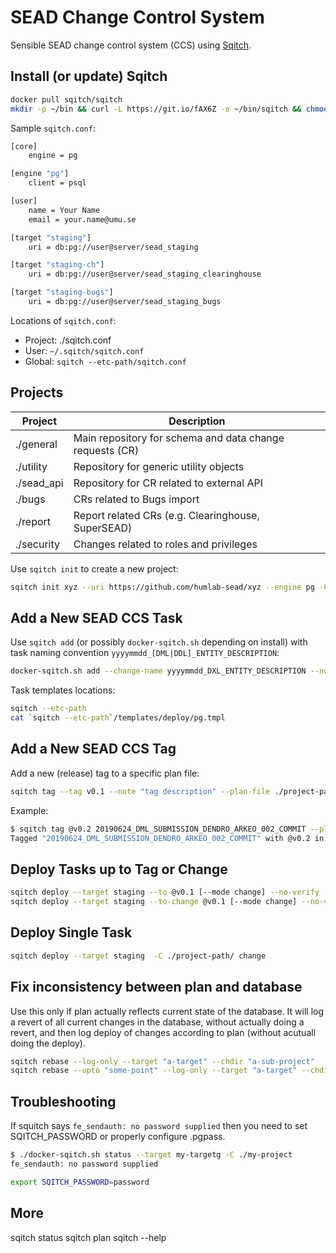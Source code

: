# SEAD Change Control System

Sensible SEAD change control system (CCS) using [Sqitch](https://sqitch.org/).

## Install (or update) Sqitch

```bash
docker pull sqitch/sqitch
mkdir -p ~/bin && curl -L https://git.io/fAX6Z -o ~/bin/sqitch && chmod +x ~/bin/sqitch
```

Sample `sqitch.conf`:

```bash
[core]
    engine = pg

[engine "pg"]
    client = psql

[user]
    name = Your Name
    email = your.name@umu.se

[target "staging"]
    uri = db:pg://user@server/sead_staging

[target "staging-ch"]
    uri = db:pg://user@server/sead_staging_clearinghouse

[target "staging-bugs"]
    uri = db:pg://user@server/sead_staging_bugs
```

Locations of `sqitch.conf`:

- Project: ./sqitch.conf
- User: `~/.sqitch/sqitch.conf`
- Global: `sqitch --etc-path/sqitch.conf`

## Projects

| Project       | Description   |
| ------------- | ------------- |
| ./general     | Main repository for schema and data change requests (CR) |
| ./utility     | Repository for generic utility objects |
| ./sead_api    | Repository for CR related to external API |
| ./bugs        | CRs related to Bugs import |
| ./report      | Report related CRs (e.g. Clearinghouse, SuperSEAD) |
| ./security    | Changes related to roles and privileges |

Use `sqitch init` to create a new project:

```bash
sqitch init xyz --uri https://github.com/humlab-sead/xyz --engine pg -C xyz
```

## Add a New SEAD CCS Task

Use `sqitch add` (or possibly `docker-sqitch.sh` depending on install) with task naming convention `yyyymmdd_[DML|DDL]_ENTITY_DESCRIPTION`:

```bash
docker-sqitch.sh add --change-name yyyymmdd_DXL_ENTITY_DESCRIPTION --note "a note" --chdir ./project-path
```

Task templates locations:

```bash
sqitch --etc-path
cat `sqitch --etc-path`/templates/deploy/pg.tmpl
```

## Add a New SEAD CCS Tag

Add a new (release) tag to a specific plan file:

```bash
sqitch tag --tag v0.1 --note "tag description" --plan-file ./project-path/sqitch.plan
```

Example:

```bash
$ sqitch tag @v0.2 20190624_DML_SUBMISSION_DENDRO_ARKEO_002_COMMIT --plan-file ./general/sqitch.plan --note "Dendro archeology dataset commit"
Tagged "20190624_DML_SUBMISSION_DENDRO_ARKEO_002_COMMIT" with @v0.2 in general/sqitch.plan
```

## Deploy Tasks up to Tag or Change

```bash
sqitch deploy --target staging --to @v0.1 [--mode change] --no-verify -C ./project-path/
sqitch deploy --target staging --to-change @v0.1 [--mode change] --no-verify -C ./project-path/
```

## Deploy Single Task

```bash
sqitch deploy --target staging  -C ./project-path/ change
```

## Fix inconsistency between plan and database

Use this only if plan actually reflects current state of the database. It will log a revert of all current changes in the database,
without actually doing a revert, and then log deploy of changes according to plan (without acutuall doing the deploy).

```bash
sqitch rebase --log-only --target "a-target" --chdir "a-sub-project"
sqitch rebase --upto "some-point" --log-only --target "a-target" --chdir "a-sub-project"
```

## Troubleshooting

If squitch says `fe_sendauth: no password supplied` then you need to set SQITCH_PASSWORD or properly configure .pgpass.

 ```bash
 $ ./docker-sqitch.sh status --target my-targetg -C ./my-project
fe_sendauth: no password supplied

export SQITCH_PASSWORD=password
```

## More

sqitch status
sqitch plan
sqitch --help
